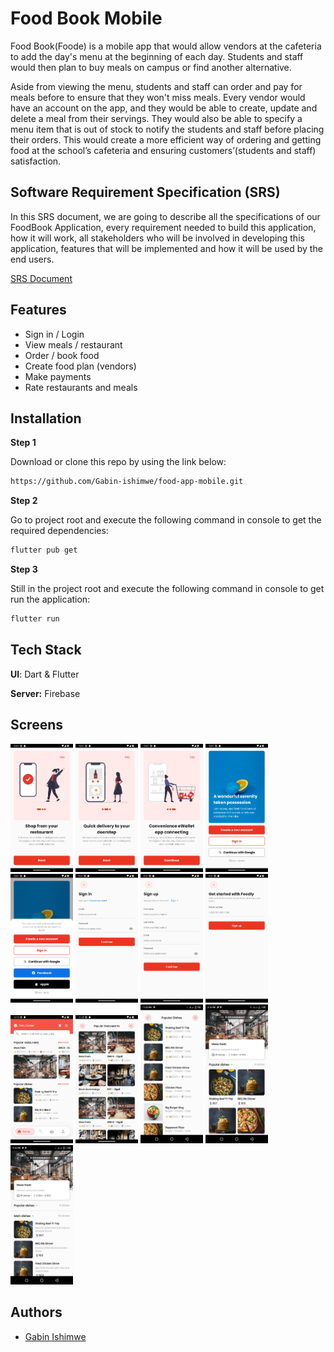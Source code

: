 # Food Book Mobile

Food Book(Foode) is a mobile app that would allow vendors at the cafeteria to add the day's menu at the beginning of each day. Students and staff would then plan to buy meals on campus or find another alternative.

Aside from viewing the menu, students and staff can order and pay for meals before to ensure that they won't miss meals. Every vendor would have an account on the app, and they would be able to create, update and delete a meal from their servings. They would also be able to specify a menu item that is out of stock to notify the students and staff before placing their orders. This would create a more efficient way of ordering and getting food at the school’s cafeteria and ensuring customers’(students and staff) satisfaction.

## Software Requirement Specification (SRS)

In this SRS document, we are going to describe all the specifications of our FoodBook Application, every requirement needed to build this application, how it will work, all stakeholders who will be involved in developing this application, features that will be implemented and how it will be used by the end users.

[SRS Document](https://docs.google.com/document/d/1pO0UzydHYtbt8-Ib7R6cLrysbbjnnAoeGaqCpVIBEMA/edit?usp=sharing)

## Features

- Sign in / Login
- View meals / restaurant
- Order / book food
- Create food plan (vendors)
- Make payments
- Rate restaurants and meals

## Installation

**Step 1**

Download or clone this repo by using the link below:

```bash
https://github.com/Gabin-ishimwe/food-app-mobile.git
```

**Step 2**

Go to project root and execute the following command in console to get the required dependencies:

```bash
flutter pub get
```

**Step 3**

Still in the project root and execute the following command in console to get run the application:

```bash
flutter run
```

## Tech Stack

**UI**: Dart & Flutter

**Server:** Firebase

## Screens

<p float="left">
  <img src="./images/readme/onboarding_1.png" width="100" />
  <img src="./images/readme/onboarding_2.png" width="100" /> 
  <img src="./images/readme/onboarding_3.png" width="100" />
  <img src="./images/readme/welcome_1.png" width="100" />
  <img src="./images/readme/welcome_2.png" width="100" />
  <img src="./images/readme/signin.png" width="100" />
  <img src="./images/readme/signup.png" width="100" />
  <img src="./images/readme/contact.png" width="100" />
  <img src="./images/readme/home_screen.png" width="100" />
  <img src="./images/readme/popular_restaurant.png" width="100" />
  <img src="./images/readme/view_dishes.jpeg" width="100" />
  <img src="./images/readme/popular_dishes.jpeg" width="100" />
  <img src="./images/readme/main_dishes.jpeg" width="100" />
  
</p>

## Authors

- [Gabin Ishimwe](https://github.com/Gabin-ishimwe)
